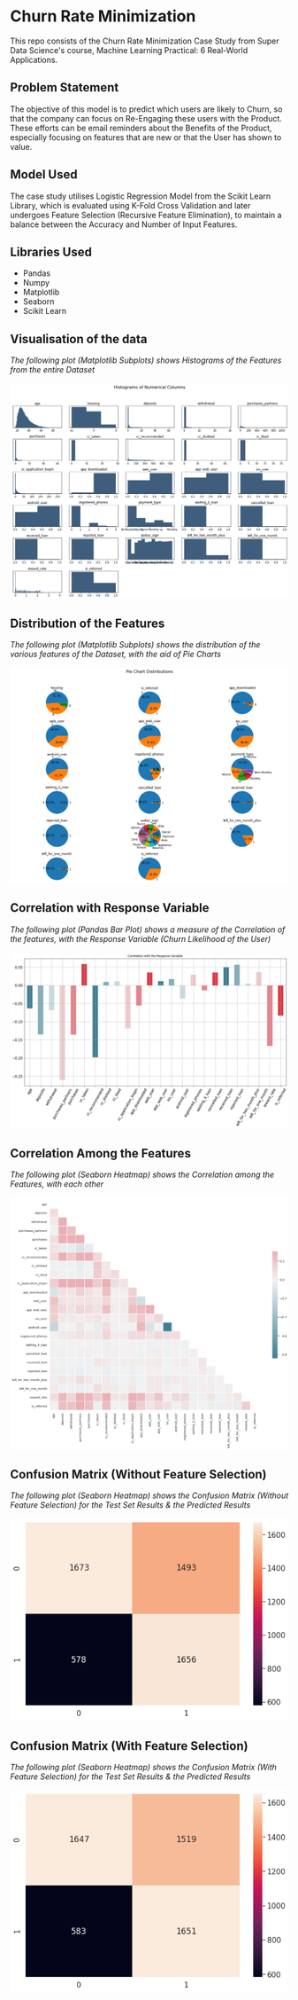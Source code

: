# Churn Rate Minimization
This repo consists of the Churn Rate Minimization Case Study from Super Data Science's course, Machine Learning Practical: 6 Real-World Applications.

## Problem Statement
The objective of this model is to predict which users are likely to Churn, so that the company can focus on Re-Engaging these users with the Product. These efforts can be email reminders about the Benefits of the Product, especially focusing on features that are new or that the User has shown to value.

## Model Used
The case study utilises Logistic Regression Model from the Scikit Learn Library, which is evaluated using K-Fold Cross Validation and later undergoes Feature Selection (Recursive Feature Elimination), to maintain a balance between the Accuracy and Number of Input Features.

## Libraries Used
- Pandas
- Numpy
- Matplotlib
- Seaborn
- Scikit Learn

## Visualisation of the data
*The following plot (Matplotlib Subplots) shows Histograms of the Features from the entire Dataset*
<br>
<br>
<img src="./Plots/hist_fea.png" alt="Visualisation of Data">

## Distribution of the Features
*The following plot (Matplotlib Subplots) shows the distribution of the various features of the Dataset, with the aid of Pie Charts*
<br>
<br>
<img src="./Plots/pie_charts.png" alt="Distribution of Features">

## Correlation with Response Variable
*The following plot (Pandas Bar Plot) shows a measure of the Correlation of the features, with the Response Variable (Churn Likelihood of the User)*
<br>
<br>
<img src="./Plots/correlation.png" src="Correlation with Response Variable">

## Correlation Among the Features
*The following plot (Seaborn Heatmap) shows the Correlation among the Features, with each other*
<br>
<br>
<img src="./Plots/cor_matrix.png" src="Correlation Matrix">

## Confusion Matrix (Without Feature Selection)
*The following plot (Seaborn Heatmap) shows the Confusion Matrix (Without Feature Selection) for the Test Set Results & the Predicted Results*
<br>
<br>
<img src="./Plots/confusion_mat.png" alt ="Confusion Matrix">

## Confusion Matrix (With Feature Selection)
*The following plot (Seaborn Heatmap) shows the Confusion Matrix (With Feature Selection) for the Test Set Results & the Predicted Results*
<br>
<br>
<img src="./Plots/con_mat_feature_sel.png" alt ="Confusion Matrix">